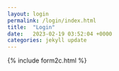 ```yaml
---
layout: login
permalink: /login/index.html
title:  "Login"
date:   2023-02-19 03:52:04 +0000
categories: jekyll update
---
```

 {% include form2c.html %}
 